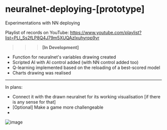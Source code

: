# neuralnet-deploying-[prototype]
Experimentations with NN deploying

Playlist of records on YouTube: https://www.youtube.com/playlist?list=PLI_Ss2fLP8Q4J79m5XUQAzIxuhyrpp9vr

>>> <b>[In Development]</b>

* Function for neuralnet's variables drawing created
* Scripted AI with AI control added (with NN control added too)
* Q-learning implemented based on the reloading of a best-scored model
* Charts drawing was realised
___
In plans:
* Connect it with the drawn neuralnet for its working visualisation [if there is any sense for that]
* [Optional] Make a game more challengeable
* 
![image](https://user-images.githubusercontent.com/109345462/228032847-b5eb9ea7-18dc-42d7-829e-2e4d102253a5.png)
